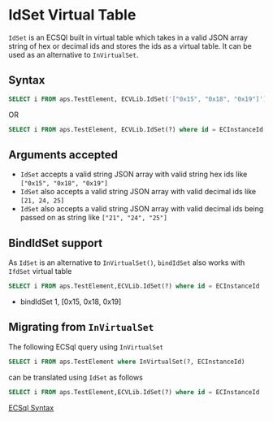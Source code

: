 # IdSet Virtual Table

`IdSet` is an ECSQl built in virtual table which takes in a valid JSON array string of hex or decimal ids and stores the ids as a virtual table. It can be used as an alternative to `InVirtualSet`.

## Syntax

```sql
SELECT i FROM aps.TestElement, ECVLib.IdSet('["0x15", "0x18", "0x19"]') where id = ECInstanceId
```

OR

```sql
SELECT i FROM aps.TestElement, ECVLib.IdSet(?) where id = ECInstanceId
```

## Arguments accepted

- `IdSet` accepts a valid string JSON array with valid string hex ids like `["0x15", "0x18", "0x19"]`
- `IdSet` also accepts a valid string JSON array with valid decimal ids like `[21, 24, 25]`
- `IdSet` also accepts a valid string JSON array with valid decimal ids being passed on as string like `["21", "24", "25"]`

## BindIdSet support

As `IdSet` is an alternative to `InVirtualSet()`, `bindIdSet` also works with `IfdSet` virtual table

```sql
SELECT i FROM aps.TestElement,ECVLib.IdSet(?) where id = ECInstanceId
```

- bindIdSet 1, [0x15, 0x18, 0x19]

## Migrating from `InVirtualSet`

The following ECSql query using `InVirtualSet`

```sql
SELECT i FROM aps.TestElement where InVirtualSet(?, ECInstanceId)
```

can be translated using `IdSet` as follows

```sql
SELECT i FROM aps.TestElement,ECVLib.IdSet(?) where id = ECInstanceId
```

[ECSql Syntax](./index.md)
